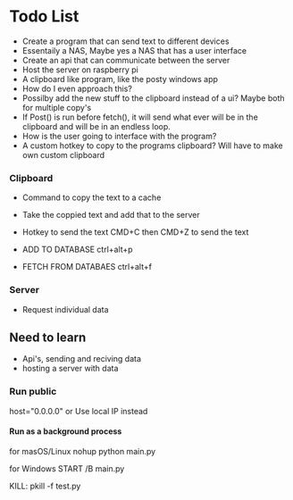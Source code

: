 # Todo List
  - Create a program that can send text to different devices
  - Essentaily a NAS, Maybe yes a NAS that has a user interface
  - Create an api that can communicate between the server
  - Host the server on raspberry pi
  - A clipboard like program, like the posty windows app
  - How do I even approach this?
  - Possilby add the new stuff to the clipboard instead of a ui? Maybe both for multiple copy's
  - If Post() is run before fetch(), it will send what ever will be in the clipboard and will
    be in an endless loop.
  - How is the user going to interface with the program?
  -   A custom hotkey to copy to the programs clipboard?
        Will have to make own custom clipboard

### Clipboard
  - Command to copy the text to a cache
  - Take the coppied text and add that to the server
  - Hotkey to send the text
      CMD+C then CMD+Z to send the text

  - ADD TO DATABASE
      ctrl+alt+p
  - FETCH FROM DATABAES
      ctrl+alt+f

### Server
  - Request individual data

## Need to learn
  - Api's, sending and reciving data
  - hosting a server with data

### Run public
host="0.0.0.0"
or
Use local IP instead

#### Run as a background process
for masOS/Linux
nohup python main.py

for Windows
START /B main.py

KILL:
pkill -f test.py
